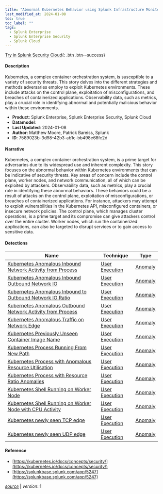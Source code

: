 ```yaml
---
title: "Abnormal Kubernetes Behavior using Splunk Infrastructure Monitoring"
last_modified_at: 2024-01-08
toc: true
toc_label: ""
tags:
  - Splunk Enterprise
  - Splunk Enterprise Security
  - Splunk Cloud
---
```


[Try in Splunk Security Cloud](https://www.splunk.com/en_us/cyber-security.html){: .btn .btn--success}

#### Description

Kubernetes, a complex container orchestration system, is susceptible to a variety of security threats. This story delves into the different strategies and methods adversaries employ to exploit Kubernetes environments. These include attacks on the control plane, exploitation of misconfigurations, and breaches of containerized applications. Observability data, such as metrics, play a crucial role in identifying abnormal and potentially malicious behavior within these environments.

- **Product**: Splunk Enterprise, Splunk Enterprise Security, Splunk Cloud
- **Datamodel**: 
- **Last Updated**: 2024-01-08
- **Author**: Matthew Moore, Patrick Bareiss, Splunk
- **ID**: 7589023b-3d98-42b3-ab1c-bb498e68fc2d

#### Narrative

Kubernetes, a complex container orchestration system, is a prime target for adversaries due to its widespread use and inherent complexity. This story focuses on the abnormal behavior within Kubernetes environments that can be indicative of security threats. Key areas of concern include the control plane, worker nodes, and network communication, all of which can be exploited by attackers. Observability data, such as metrics, play a crucial role in identifying these abnormal behaviors. These behaviors could be a result of attacks on the control plane, exploitation of misconfigurations, or breaches of containerized applications. For instance, attackers may attempt to exploit vulnerabilities in the Kubernetes API, misconfigured containers, or insecure network policies. The control plane, which manages cluster operations, is a prime target and its compromise can give attackers control over the entire cluster. Worker nodes, which run the containerized applications, can also be targeted to disrupt services or to gain access to sensitive data.

#### Detections

| Name        | Technique   | Type         |
| ----------- | ----------- |--------------|
| [Kubernetes Anomalous Inbound Network Activity from Process](/cloud/10442d8b-0701-4c25-911d-d67b906e713c/) | [User Execution](/tags/#user-execution) | [Anomaly](https://github.com/splunk/security_content/wiki/Detection-Analytic-Types) |
| [Kubernetes Anomalous Inbound Outbound Network IO](/cloud/4f3b0c97-657e-4547-a89a-9a50c656e3cd/) | [User Execution](/tags/#user-execution) | [Anomaly](https://github.com/splunk/security_content/wiki/Detection-Analytic-Types) |
| [Kubernetes Anomalous Inbound to Outbound Network IO Ratio](/cloud/9d8f6e3f-39df-46d8-a9d4-96173edc501f/) | [User Execution](/tags/#user-execution) | [Anomaly](https://github.com/splunk/security_content/wiki/Detection-Analytic-Types) |
| [Kubernetes Anomalous Outbound Network Activity from Process](/cloud/dd6afee6-e0a3-4028-a089-f47dd2842c22/) | [User Execution](/tags/#user-execution) | [Anomaly](https://github.com/splunk/security_content/wiki/Detection-Analytic-Types) |
| [Kubernetes Anomalous Traffic on Network Edge](/cloud/886c7e51-2ea1-425d-8705-faaca5a64cc6/) | [User Execution](/tags/#user-execution) | [Anomaly](https://github.com/splunk/security_content/wiki/Detection-Analytic-Types) |
| [Kubernetes Previously Unseen Container Image Name](/cloud/fea515a4-b1d8-4cd6-80d6-e0d71397b891/) | [User Execution](/tags/#user-execution) | [Anomaly](https://github.com/splunk/security_content/wiki/Detection-Analytic-Types) |
| [Kubernetes Process Running From New Path](/cloud/454076fb-0e9e-4adf-b93a-da132621c5e6/) | [User Execution](/tags/#user-execution) | [Anomaly](https://github.com/splunk/security_content/wiki/Detection-Analytic-Types) |
| [Kubernetes Process with Anomalous Resource Utilisation](/cloud/25ca9594-7a0d-4a95-a5e5-3228d7398ec8/) | [User Execution](/tags/#user-execution) | [Anomaly](https://github.com/splunk/security_content/wiki/Detection-Analytic-Types) |
| [Kubernetes Process with Resource Ratio Anomalies](/cloud/0d42b295-0f1f-4183-b75e-377975f47c65/) | [User Execution](/tags/#user-execution) | [Anomaly](https://github.com/splunk/security_content/wiki/Detection-Analytic-Types) |
| [Kubernetes Shell Running on Worker Node](/cloud/efebf0c4-dcf4-496f-85a2-5ab7ad8fa876/) | [User Execution](/tags/#user-execution) | [Anomaly](https://github.com/splunk/security_content/wiki/Detection-Analytic-Types) |
| [Kubernetes Shell Running on Worker Node with CPU Activity](/cloud/cc1448e3-cc7a-4518-bc9f-2fa48f61a22b/) | [User Execution](/tags/#user-execution) | [Anomaly](https://github.com/splunk/security_content/wiki/Detection-Analytic-Types) |
| [Kubernetes newly seen TCP edge](/cloud/13f081d6-7052-428a-bbb0-892c79ca7c65/) | [User Execution](/tags/#user-execution) | [Anomaly](https://github.com/splunk/security_content/wiki/Detection-Analytic-Types) |
| [Kubernetes newly seen UDP edge](/cloud/49b7daca-4e3c-4899-ba15-9a175e056fa9/) | [User Execution](/tags/#user-execution) | [Anomaly](https://github.com/splunk/security_content/wiki/Detection-Analytic-Types) |

#### Reference

* [https://kubernetes.io/docs/concepts/security/](https://kubernetes.io/docs/concepts/security/)
* [https://splunkbase.splunk.com/app/5247](https://splunkbase.splunk.com/app/5247)



[*source*](https://github.com/splunk/security_content/tree/develop/stories/abnormal_kubernetes_behavior_using_splunk_infrastructure_monitoring.yml) \| *version*: **1**